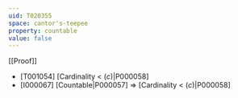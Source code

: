 ```yaml
---
uid: T020355
space: cantor's-teepee
property: countable
value: false
---
```

[[Proof]]

* [T001054] [Cardinality < $\mathfrak(c)$|P000058]
* [I000067] [Countable|P000057] => [Cardinality < $\mathfrak(c)$|P000058]

